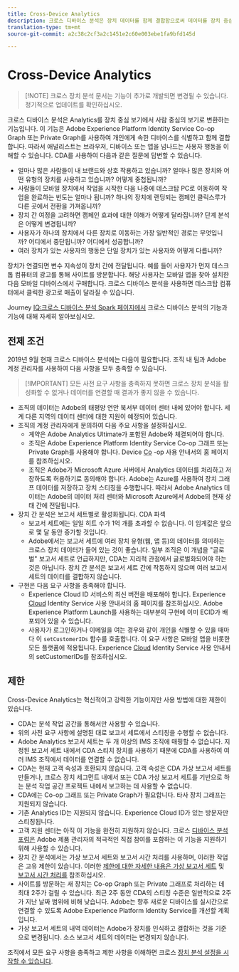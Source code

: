 ```yaml
---
title: Cross-Device Analytics
description: 크로스 디바이스 분석은 장치 데이터를 함께 결합함으로써 데이터를 장치 중심의 데이터에서 사람 중심의 데이터로 변경합니다.
translation-type: tm+mt
source-git-commit: a2c38c2cf3a2c1451e2c60e003ebe1fa9bfd145d

---
```



# Cross-Device Analytics

> [!NOTE] 크로스 장치 분석 문서는 기능이 추가로 개발되면 변경될 수 있습니다. 정기적으로 업데이트를 확인하십시오.

크로스 디바이스 분석은 Analytics를 장치 중심 보기에서 사람 중심의 보기로 변환하는 기능입니다. 이 기능은 Adobe Experience Platform Identity Service Co-op Graph 또는 Private Graph를 사용하여 개인에게 속한 디바이스를 식별하고 함께 결합합니다. 따라서 애널리스트는 브라우저, 디바이스 또는 앱을 넘나드는 사용자 행동을 이해할 수 있습니다. CDA를 사용하여 다음과 같은 질문에 답변할 수 있습니다.

* 얼마나 많은 사람들이 내 브랜드와 상호 작용하고 있습니까? 얼마나 많은 장치와 어떤 유형의 장치를 사용하고 있습니까? 어떻게 중첩됩니까?
* 사람들이 모바일 장치에서 작업을 시작한 다음 나중에 데스크탑 PC로 이동하여 작업을 완료하는 빈도는 얼마나 됩니까? 하나의 장치에 랜딩되는 캠페인 클릭스루가 다른 곳에서 전환을 가져옵니까?
* 장치 간 여정을 고려하면 캠페인 효과에 대한 이해가 어떻게 달라집니까? 단계 분석은 어떻게 변경됩니까?
* 사용자가 하나의 장치에서 다른 장치로 이동하는 가장 일반적인 경로는 무엇입니까? 어디에서 중단됩니까? 어디에서 성공합니까?
* 여러 장치가 있는 사용자의 행동은 단일 장치가 있는 사용자와 어떻게 다릅니까?

장치가 연결되면 변수 지속성이 장치 간에 전달됩니다. 예를 들어 사용자가 먼저 데스크톱 컴퓨터의 광고를 통해 사이트를 방문합니다. 해당 사용자는 모바일 앱을 찾아 설치한 다음 모바일 디바이스에서 구매합니다. 크로스 디바이스 분석을 사용하면 데스크탑 컴퓨터에서 클릭한 광고로 매출이 달라질 수 있습니다.

Journey [IQ:크로스 디바이스 분석 Spark 페이지에서](http://adobe.ly/aacda) 크로스 디바이스 분석의 기능과 기능에 대해 자세히 알아보십시오.

## 전제 조건

2019년 9월 현재 크로스 디바이스 분석에는 다음이 필요합니다. 조직 내 팀과 Adobe 계정 관리자를 사용하여 다음 사항을 모두 충족할 수 있습니다.

> [!IMPORTANT] 모든 사전 요구 사항을 충족하지 못하면 크로스 장치 분석을 활성화할 수 없거나 데이터를 연결할 때 결과가 좋지 않을 수 있습니다.

* 조직의 데이터는 Adobe의 태평양 연안 북서부 데이터 센터 내에 있어야 합니다. 세계 다른 지역의 데이터 센터에 대한 지원이 예정되어 있습니다.
* 조직의 계정 관리자에게 문의하여 다음 주요 사항을 설정하십시오.
   * 계약은 Adobe Analytics Ultimate가 포함된 Adobe와 체결되어야 합니다.
   * 조직은 Adobe Experience Platform Identity Service Co-op 그래프 또는 Private Graph를 사용해야 합니다. Device [Co](https://docs.adobe.com/content/help/en/device-co-op/using/home.html) -op 사용 안내서의 홈 페이지를 참조하십시오.
   * 조직은 Adobe가 Microsoft Azure 서버에서 Analytics 데이터를 처리하고 저장하도록 허용하기로 동의해야 합니다. Adobe는 Azure를 사용하여 장치 그래프 데이터를 저장하고 장치 스티칭을 수행합니다. 따라서 Adobe Analytics 데이터는 Adobe의 데이터 처리 센터와 Microsoft Azure에서 Adobe의 현재 상태 간에 전달됩니다.
* 장치 간 분석은 보고서 세트별로 활성화됩니다. CDA 파섹
   * 보고서 세트에는 일일 히트 수가 1억 개를 초과할 수 없습니다. 이 임계값은 앞으로 몇 달 동안 증가할 것입니다.
   * Adobe에서는 보고서 세트에 여러 장치 유형(웹, 앱 등)의 데이터를 의미하는 크로스 장치 데이터가 들어 있는 것이 좋습니다. 일부 조직은 이 개념을 "글로벌" 보고서 세트로 언급하지만, CDA는 지리적 관점에서 글로벌화되어야 하는 것은 아닙니다. 장치 간 분석은 보고서 세트 간에 작동하지 않으며 여러 보고서 세트의 데이터를 결합하지 않습니다.
* 구현은 다음 요구 사항을 충족해야 합니다.
   * Experience Cloud ID 서비스의 최신 버전을 배포해야 합니다. Experience [Cloud](https://docs.adobe.com/content/help/en/id-service/using/home.html) Identity Service 사용 안내서의 홈 페이지를 참조하십시오. Adobe Experience Platform Launch를 사용하는 대부분의 구현에 이미 ECID가 배포되어 있을 수 있습니다.
   * 사용자가 로그인하거나 이메일을 여는 경우와 같이 개인을 식별할 수 있을 때마다 이 `setCustomerIDs` 함수를 호출합니다. 이 요구 사항은 모바일 앱을 비롯한 모든 플랫폼에 적용됩니다. Experience [Cloud](https://docs.adobe.com/content/help/en/id-service/using/id-service-api/methods/setcustomerids.html) Identity Service 사용 안내서의 setCustomerIDs를 참조하십시오.

## 제한

Cross-Device Analytics는 혁신적이고 강력한 기능이지만 사용 방법에 대한 제한이 있습니다.

* CDA는 분석 작업 공간을 통해서만 사용할 수 있습니다.
* 위의 사전 요구 사항에 설명된 대로 보고서 세트에서 스티칭을 수행할 수 없습니다.
* Adobe Analytics 보고서 세트는 두 개 이상의 IMS 조직에 매핑할 수 없습니다. 지정된 보고서 세트 내에서 CDA 스티치 장치를 사용하기 때문에 CDA를 사용하여 여러 IMS 조직에서 데이터를 연결할 수 없습니다.
* CDA는 현재 고객 속성과 호환되지 않습니다. 고객 속성은 CDA 가상 보고서 세트를 만들거나, 크로스 장치 세그먼트 내에서 또는 CDA 가상 보고서 세트를 기반으로 하는 분석 작업 공간 프로젝트 내에서 보고하는 데 사용할 수 없습니다.
* CDA에는 Co-op 그래프 또는 Private Graph가 필요합니다. 타사 장치 그래프는 지원되지 않습니다.
* 기존 Analytics ID는 지원되지 않습니다. Experience Cloud ID가 있는 방문자만 스티칭됩니다.
* 고객 지원 센터는 아직 이 기능을 완전히 지원하지 않습니다. 크로스 [디바이스 분석 포럼은](https://forums.adobe.com/community/experience-cloud/analytics-cloud/analytics/cross-device-analytics/overview) Adobe 제품 관리자의 적극적인 직접 참여를 포함하는 이 기능을 지원하기 위해 사용할 수 있습니다.
* 장치 간 분석에서는 가상 보고서 세트와 보고서 시간 처리를 사용하며, 이러한 작업은 고유 제한이 있습니다. 이러한 [제한에 대한 자세한 내용은 가상 보고서 세트](../vrs/vrs-about.md) 및 [보고서 시간 처리를](../vrs/vrs-report-time-processing.md) 참조하십시오.
* 사이트를 방문하는 새 장치는 Co-op Graph 또는 Private 그래프로 처리하는 데 최대 2주가 걸릴 수 있습니다. 최근 2주 동안 CDA의 스티칭 수준은 일반적으로 2주가 지난 날짜 범위에 비해 낮습니다. Adobe는 향후 새로운 디바이스를 실시간으로 연결할 수 있도록 Adobe Experience Platform Identity Service를 개선할 계획입니다.
* 가상 보고서 세트의 내역 데이터는 Adobe가 장치를 인식하고 결합하는 것을 기준으로 변경됩니다. 소스 보고서 세트의 데이터는 변경되지 않습니다.

조직에서 모든 요구 사항을 충족하고 제한 사항을 이해하면 크로스 [장치 분석 설정을 시작할 수 있습니다](cda-setup.md).
